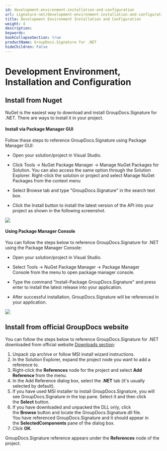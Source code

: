 ```yaml
---
id: development-environment-installation-and-configuration
url: signature-net/development-environment-installation-and-configuration
title: Development Environment Installation and Configuration
weight: 4
description: 
keywords: 
bookCollapseSection: true
productName: GroupDocs.Signature for .NET
hideChildren: False
---
```

# Development Environment, Installation and Configuration


  

## Install from Nuget

NuGet is the easiest way to download and install GroupDocs.Signature for .NET. There are ways to install it in your project.

#### Install via Package Manager GUI

Follow these steps to reference GroupDocs.Signature using Package Manager GUI:

*   Open your solution/project in Visual Studio.
    
*   Click Tools -> NuGet Package Manager -> Manage NuGet Packages for Solution. You can also access the same option through the Solution Explorer. Right-click the solution or project and select Manage NuGet Packages from the context menu
    
*   Select Browse tab and type "GroupDocs.Signature" in the search text box.
    
*   Click the Install button to install the latest version of the API into your project as shown in the following screenshot.  
      
    

![](images/signature-net/development-environment-installation-and-configuration_0.png)

#### Using Package Manager Console

You can follow the steps below to reference GroupDocs.Signature for .NET using the Package Manager Console:

*   Open your solution/project in Visual Studio.
    
*   Select Tools -> NuGet Package Manager -> Package Manager Console from the menu to open package manager console.
    
*   Type the command "Install-Package GroupDocs.Signature" and press enter to install the latest release into your application.
    
*   After successful installation, GroupDocs.Signature will be referenced in your application.  
      
    

![](images/signature-net/development-environment-installation-and-configuration_1.png)

## Install from official GroupDocs website

You can follow the steps below to reference GroupDocs.Signature for .NET downloaded from official website [Downloads section](https://downloads.groupdocs.com/signature/net):

1.  Unpack zip archive or follow MSI install wizard instructions.
2.  In the Solution Explorer, expand the project node you want to add a reference to.
3.  Right-click the **References** node for the project and select **Add Reference** from the menu.
4.  In the Add Reference dialog box, select the **.NET** tab (it's usually selected by default).
5.  If you have used MSI installer to install GroupDocs.Signature, you will see GroupDocs.Signature in the top pane. Select it and then click the **Select** button.
6.  If you have downloaded and unpacked the DLL only, click the **Browse** button and locate the GroupDocs.Signature.dll file.   
    You have referenced GroupDocs.Signature and it should appear in the **SelectedComponents** pane of the dialog box.
7.  Click **OK**. 

GroupDocs.Signature reference appears under the **References** node of the project.

